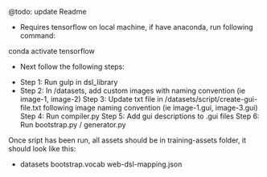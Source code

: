 @todo: update Readme

* Requires tensorflow on local machine, if have anaconda, run following command:

conda activate tensorflow

* Next follow the following steps: 
- Step 1: Run gulp in dsl_library
- Step 2: In /datasets, add custom images with naming convention (ie image-1, image-2)
Step 3: Update txt file in /datasets/script/create-gui-file.txt following image naming convention (ie image-1.gui, image-3.gui)
Step 4: Run compiler.py
Step 5: Add gui descriptions to .gui files
Step 6: Run bootstrap.py / generator.py 

Once sript has been run, all assets should be in training-assets folder, it should look like this: 

- datasets
bootstrap.vocab
web-dsl-mapping.json
